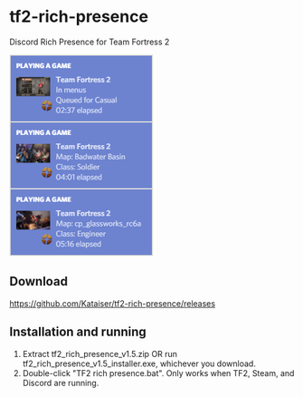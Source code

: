 # tf2-rich-presence
Discord Rich Presence for Team Fortress 2

![Preview image](preview.png)

## Download
https://github.com/Kataiser/tf2-rich-presence/releases
## Installation and running
1. Extract tf2_rich_presence_v1.5.zip OR run tf2_rich_presence_v1.5_installer.exe, whichever you download.
2. Double-click "TF2 rich presence.bat". Only works when TF2, Steam, and Discord are running.
